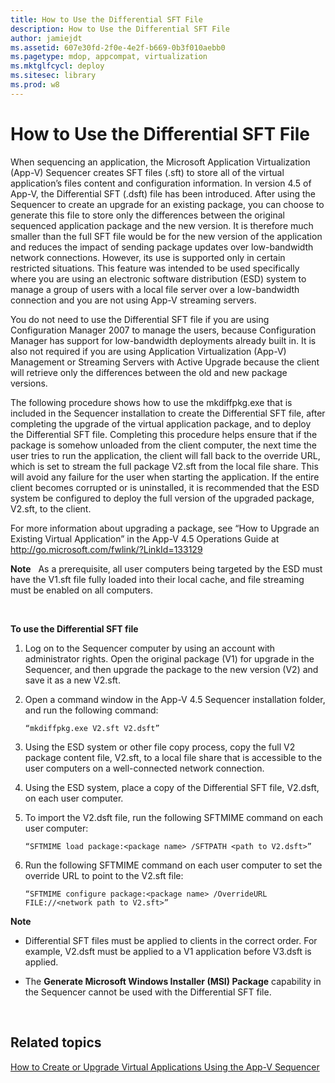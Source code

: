 ```yaml
---
title: How to Use the Differential SFT File
description: How to Use the Differential SFT File
author: jamiejdt
ms.assetid: 607e30fd-2f0e-4e2f-b669-0b3f010aebb0
ms.pagetype: mdop, appcompat, virtualization
ms.mktglfcycl: deploy
ms.sitesec: library
ms.prod: w8
---
```



# How to Use the Differential SFT File


When sequencing an application, the Microsoft Application Virtualization (App-V) Sequencer creates SFT files (.sft) to store all of the virtual application’s files content and configuration information. In version 4.5 of App-V, the Differential SFT (.dsft) file has been introduced. After using the Sequencer to create an upgrade for an existing package, you can choose to generate this file to store only the differences between the original sequenced application package and the new version. It is therefore much smaller than the full SFT file would be for the new version of the application and reduces the impact of sending package updates over low-bandwidth network connections. However, its use is supported only in certain restricted situations. This feature was intended to be used specifically where you are using an electronic software distribution (ESD) system to manage a group of users with a local file server over a low-bandwidth connection and you are not using App-V streaming servers.

You do not need to use the Differential SFT file if you are using Configuration Manager 2007 to manage the users, because Configuration Manager has support for low-bandwidth deployments already built in. It is also not required if you are using Application Virtualization (App-V) Management or Streaming Servers with Active Upgrade because the client will retrieve only the differences between the old and new package versions.

The following procedure shows how to use the mkdiffpkg.exe that is included in the Sequencer installation to create the Differential SFT file, after completing the upgrade of the virtual application package, and to deploy the Differential SFT file. Completing this procedure helps ensure that if the package is somehow unloaded from the client computer, the next time the user tries to run the application, the client will fall back to the override URL, which is set to stream the full package V2.sft from the local file share. This will avoid any failure for the user when starting the application. If the entire client becomes corrupted or is uninstalled, it is recommended that the ESD system be configured to deploy the full version of the upgraded package, V2.sft, to the client.

For more information about upgrading a package, see “How to Upgrade an Existing Virtual Application” in the App-V 4.5 Operations Guide at <http://go.microsoft.com/fwlink/?LinkId=133129>

**Note**  
As a prerequisite, all user computers being targeted by the ESD must have the V1.sft file fully loaded into their local cache, and file streaming must be enabled on all computers.

 

**To use the Differential SFT file**

1.  Log on to the Sequencer computer by using an account with administrator rights. Open the original package (V1) for upgrade in the Sequencer, and then upgrade the package to the new version (V2) and save it as a new V2.sft.

2.  Open a command window in the App-V 4.5 Sequencer installation folder, and run the following command:

    `“mkdiffpkg.exe V2.sft V2.dsft”`

3.  Using the ESD system or other file copy process, copy the full V2 package content file, V2.sft, to a local file share that is accessible to the user computers on a well-connected network connection.

4.  Using the ESD system, place a copy of the Differential SFT file, V2.dsft, on each user computer.

5.  To import the V2.dsft file, run the following SFTMIME command on each user computer:

    `“SFTMIME load package:<package name> /SFTPATH <path to V2.dsft>”`

6.  Run the following SFTMIME command on each user computer to set the override URL to point to the V2.sft file:

    `“SFTMIME configure package:<package name> /OverrideURL FILE://<network path to V2.sft>”`

**Note**  
-   Differential SFT files must be applied to clients in the correct order. For example, V2.dsft must be applied to a V1 application before V3.dsft is applied.

-   The **Generate Microsoft Windows Installer (MSI) Package** capability in the Sequencer cannot be used with the Differential SFT file.

 

## Related topics


[How to Create or Upgrade Virtual Applications Using the App-V Sequencer](how-to-create-or-upgrade-virtual-applications-using--the-app-v-sequencer.md)

 

 





